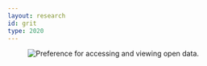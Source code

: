 ```yaml
---
layout: research
id: grit
type: 2020
---
```


<div class="research-banner">
    <figure class="research-hero">
        <img class="research-figure" src="../../assets/png/grit.png" alt="Preference for accessing and viewing open data.">
    </figure>
    <!-- <p class="research-figure-caption">Put caption here. </p> -->
</div> 